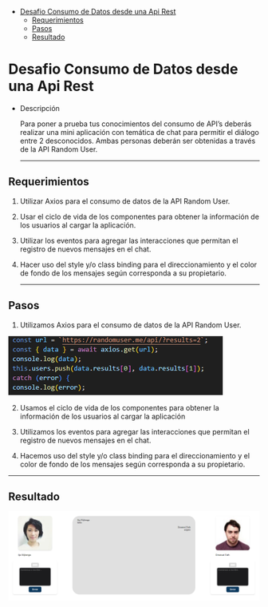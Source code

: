 - [Desafio Consumo de Datos desde una Api Rest](#desafio-consumo-de-datos-desde-una-api-rest)
  - [Requerimientos](#requerimientos)
  - [Pasos](#pasos)
  - [Resultado](#resultado)

# Desafio Consumo de Datos desde una Api Rest

- Descripción

  Para poner a prueba tus conocimientos del consumo de API’s deberás realizar una mini aplicación con temática de chat para permitir el diálogo entre 2 desconocidos. Ambas personas deberán ser obtenidas a través de la API Random User.


  ---

## Requerimientos

1. Utilizar Axios para el consumo de datos de la API Random User.

2. Usar el ciclo de vida de los componentes para obtener la información de los usuarios al cargar la aplicación.

3. Utilizar los eventos para agregar las interacciones que permitan el registro de nuevos mensajes en el chat.

4. Hacer uso del style y/o class binding para el direccionamiento y el color de fondo de los mensajes según corresponda a su propietario. 
   

   ---



## Pasos

1. Utilizamos Axios para el consumo de datos de la API Random User.

![Imagen](./src/assets/axios.png)



2.  Usamos el ciclo de vida de los componentes para obtener la información de los usuarios al cargar la aplicación


3. Utilizamos los eventos para agregar las interacciones que permitan el registro de nuevos mensajes en el chat.
   
   
   

4. Hacemos uso del style y/o class binding para el direccionamiento y el color de fondo de los mensajes según corresponda a su propietario. 




 

 
---

## Resultado

![Imagen](./src/assets/final.png)

